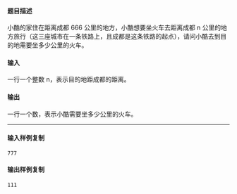 #### 题目描述

小酷的家住在距离成都 666 公里的地方，小酷想要坐火车去距离成都 n 公里的地方旅行（这三座城市在一条铁路上，且成都是这条铁路的起点），请问小酷去到目的地需要坐多少公里的火车。

#### 输入

一行一个整数 n，表示目的地距成都的距离。

#### 输出

一行一个数，表示小酷需要坐多少公里的火车。

___

#### 输入样例复制

```
777
```

#### 输出样例复制

```
111
```